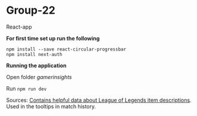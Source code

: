 # Group-22

React-app

**For first time set up run the following**
```
npm install --save react-circular-progressbar
npm install next-auth
```

**Running the application**

Open folder _gamerinsights_ 

Run `npm run dev`

Sources:
[Contains helpful data about League of Legends item descriptions](https://github.com/meraki-analytics/lolstaticdata?tab=readme-ov-file). Used in the tooltips
in match history.
